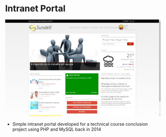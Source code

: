 # Intranet Portal 
![Print](https://github.com/matheuspaula19/intranet-sundell/blob/master/0.jpg?raw=true)
- Simple intranet portal developed for a technical course conclusion project using PHP and MySQL back in 2014
